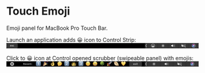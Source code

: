 # Touch Emoji

Emoji panel for MacBook Pro Touch Bar.

Launch an application adds 😀 icon to Control Strip:
![Icon at control strip](touch-emoji-icon-screenshot.png)

Click to 😀 icon at Control opened scrubber (swipeable panel) with emojis:
![Recent emoji](touch-emoji-recent-screenshot.png)

